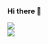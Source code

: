 ### Hi there 👋
<!-- ![](https://visitor-badge-reloaded.herokuapp.com/badge?page_id=mriazh-mriazh&color=55acb7&style=for-the-badge&logo=Github)\ -->
![](https://visitor-badge.glitch.me/badge?page_id=mriazh.mriazh)\
![](https://github-readme-stats.vercel.app/api?username=mriazh)


<!--
**mriazh/mriazh** is a ✨ _special_ ✨ repository because its `README.md` (this file) appears on your GitHub profile.

Here are some ideas to get you started:

- 🔭 I’m currently working on ...
- 🌱 I’m currently learning ...
- 👯 I’m looking to collaborate on ...
- 🤔 I’m looking for help with ...
- 💬 Ask me about ...
- 📫 How to reach me: ...
- 😄 Pronouns: ...
- ⚡ Fun fact: ...
-->
